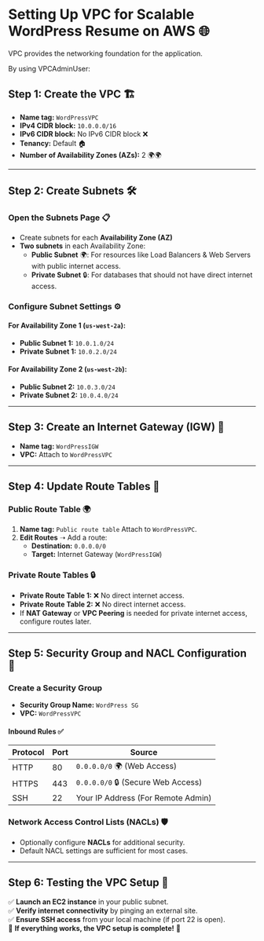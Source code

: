# Setting Up VPC for Scalable WordPress Resume on AWS 🌐
VPC provides the networking foundation for the application.

By using VPCAdminUser:

## Step 1: Create the VPC 🏗️
- **Name tag:** `WordPressVPC`
- **IPv4 CIDR block:** `10.0.0.0/16`
- **IPv6 CIDR block:** No IPv6 CIDR block ❌
- **Tenancy:** Default 🏠
- **Number of Availability Zones (AZs):** 2 🌍🌍

---

## Step 2: Create Subnets 🛠️  
### Open the Subnets Page 📋  
- Create subnets for each **Availability Zone (AZ)**  
- **Two subnets** in each Availability Zone:  
  - **Public Subnet** 🌍: For resources like Load Balancers & Web Servers with public internet access.  
  - **Private Subnet** 🔒: For databases that should not have direct internet access.  

### Configure Subnet Settings ⚙️  
#### For Availability Zone 1 (`us-west-2a`):
- **Public Subnet 1:** `10.0.1.0/24`
- **Private Subnet 1:** `10.0.2.0/24`

#### For Availability Zone 2 (`us-west-2b`):
- **Public Subnet 2:** `10.0.3.0/24`
- **Private Subnet 2:** `10.0.4.0/24`

---

## Step 3: Create an Internet Gateway (IGW) 🌉
- **Name tag:** `WordPressIGW`
- **VPC:** Attach to `WordPressVPC`  

---

## Step 4: Update Route Tables 🚦  
### Public Route Table 🌍  
1. **Name tag:** `Public route table`  Attach to `WordPressVPC`.  
2. **Edit Routes** ➝ Add a route:  
   - **Destination:** `0.0.0.0/0`  
   - **Target:** Internet Gateway (`WordPressIGW`)  

### Private Route Tables 🔒  
- **Private Route Table 1:** ❌ No direct internet access.  
- **Private Route Table 2:** ❌ No direct internet access.  
- If **NAT Gateway** or **VPC Peering** is needed for private internet access, configure routes later.  

---

## Step 5: Security Group and NACL Configuration 🔐  
### Create a Security Group  
- **Security Group Name:** `WordPress SG`  
- **VPC:** `WordPressVPC`  

#### Inbound Rules ✅  
| Protocol | Port | Source |
|----------|------|--------|
| HTTP     | 80   | `0.0.0.0/0` 🌍 (Web Access) |
| HTTPS    | 443  | `0.0.0.0/0` 🔒 (Secure Web Access) |
| SSH      | 22   | Your IP Address (For Remote Admin) |

### Network Access Control Lists (NACLs) 🛡️  
- Optionally configure **NACLs** for additional security.  
- Default NACL settings are sufficient for most cases.  

---

## Step 6: Testing the VPC Setup 🧪  
✅ **Launch an EC2 instance** in your public subnet.  
✅ **Verify internet connectivity** by pinging an external site.  
✅ **Ensure SSH access** from your local machine (if port 22 is open).  
🚀 **If everything works, the VPC setup is complete!** 🎉  

